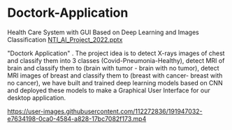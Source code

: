 # Doctork-Application
Health Care System with GUI Based on Deep Learning and Images Classification
[NTI_AI_Project_2022.pptx](https://github.com/Sarah-Hesham-2022/Doctork-Application/files/9631787/NTI_AI_Project_2022.pptx)

"Doctork Application" . The project idea is to detect X-rays images of chest and classify them into 3 classes (Covid-Pneumonia-Healthy), detect MRI of brain and classify them to (brain with tumor - brain with no tumor), detect MRI images of breast and classify them to (breast with cancer- breast with no cancer), we have built and trained deep learning models based on CNN and deployed these models to make a Graphical User Interface for our desktop application.


https://user-images.githubusercontent.com/112272836/191947032-e7634198-0ca0-4584-a828-17bc7082f173.mp4

